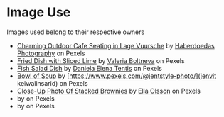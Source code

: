 # Image Use
Images used belong to their respective owners
- [Charming Outdoor Cafe Seating in Lage Vuursche](https://www.pexels.com/photo/charming-outdoor-cafe-seating-in-lage-vuursche-33239717/) by [Haberdoedas Photography](https://www.pexels.com/@haberdoedas/) on Pexels
- [Fried Dish with Sliced Lime](https://www.pexels.com/photo/fried-dish-with-sliced-lime-1123250/) by [Valeria Boltneva](https://www.pexels.com/@valeriya/) on Pexels
- [Fish Salad Dish](https://www.pexels.com/photo/fish-salad-dish-262959/) by [Daniela Elena Tentis](https://www.pexels.com/@daniela-elena-tentis-118658/) on Pexels
- [Bowl of Soup](https://www.pexels.com/photo/bowl-of-soup-3559899/) by [https://www.pexels.com/@jentstyle-photo/](jenvit keiwalinsarid) on Pexels
- [Close-Up Photo Of Stacked Brownies](https://www.pexels.com/photo/close-up-photo-of-stacked-brownies-3026804/) by [Ella Olsson](https://www.pexels.com/@ella-olsson-572949/) on Pexels
- []() by []() on Pexels
- []() by []() on Pexels
